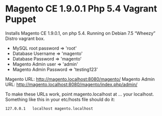 # Magento CE 1.9.0.1 Php 5.4 Vagrant Puppet 

Installs Magento CE 1.9.0.1, on php 5.4.
Running on Debian 7.5 “Wheezy” Distro vagrant box.

- MySQL root password => 'root'
- Database Username => 'magento'
- Database Password => 'magento'
- Magento Admin user => 'admin'
- Magento Admin Password => 'testing123'

Magento URL: http://magento.localhost:8080/magento/
Magento Admin URL: http://magento.localhost:8080/magento/index.php/admin/

To make these URLs work, point magento.localhost at ... your localhost. Something like
this in your etc/hosts file should do it:
```
127.0.0.1	localhost magento.localhost 
```
